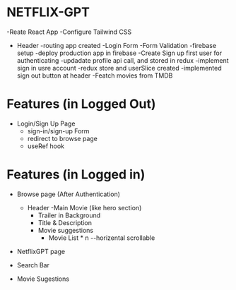 # NETFLIX-GPT

-Reate React App
-Configure Tailwind CSS
- Header
-routing app created
-Login Form
-Form Validation
-firebase setup
-deploy production app in firebase
-Create Sign up first user for authenticating
-updadate profile api call, and stored in redux
-implement sign in usre account
-redux store and userSlice created 
-implemented sign out button at header
-Featch movies from TMDB


# Features (in Logged Out)
 - Login/Sign Up Page
    - sign-in/sign-up Form
    - redirect to browse page
    - useRef hook


# Features (in Logged in)

- Browse page (After Authentication)
    - Header
    -Main Movie (like hero section)
        - Trailer in Background
        - Title & Description
        - Movie suggestions
            - Movie List * n --horizental scrollable

- NetflixGPT page
 - Search Bar
  - Movie Sugestions


